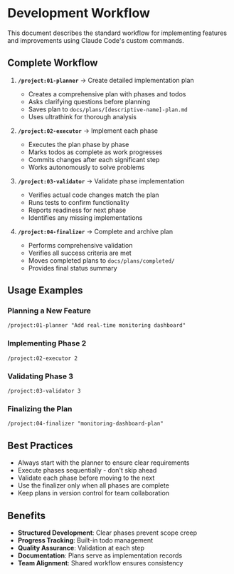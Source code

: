 # Development Workflow

This document describes the standard workflow for implementing features and improvements using Claude Code's custom commands.

## Complete Workflow

1. **`/project:01-planner`** → Create detailed implementation plan
   - Creates a comprehensive plan with phases and todos
   - Asks clarifying questions before planning
   - Saves plan to `docs/plans/[descriptive-name]-plan.md`
   - Uses ultrathink for thorough analysis

2. **`/project:02-executor`** → Implement each phase
   - Executes the plan phase by phase
   - Marks todos as complete as work progresses
   - Commits changes after each significant step
   - Works autonomously to solve problems

3. **`/project:03-validator`** → Validate phase implementation
   - Verifies actual code changes match the plan
   - Runs tests to confirm functionality
   - Reports readiness for next phase
   - Identifies any missing implementations

4. **`/project:04-finalizer`** → Complete and archive plan
   - Performs comprehensive validation
   - Verifies all success criteria are met
   - Moves completed plans to `docs/plans/completed/`
   - Provides final status summary

## Usage Examples

### Planning a New Feature
```
/project:01-planner "Add real-time monitoring dashboard"
```

### Implementing Phase 2
```
/project:02-executor 2
```

### Validating Phase 3
```
/project:03-validator 3
```

### Finalizing the Plan
```
/project:04-finalizer "monitoring-dashboard-plan"
```

## Best Practices

- Always start with the planner to ensure clear requirements
- Execute phases sequentially - don't skip ahead
- Validate each phase before moving to the next
- Use the finalizer only when all phases are complete
- Keep plans in version control for team collaboration

## Benefits

- **Structured Development**: Clear phases prevent scope creep
- **Progress Tracking**: Built-in todo management
- **Quality Assurance**: Validation at each step
- **Documentation**: Plans serve as implementation records
- **Team Alignment**: Shared workflow ensures consistency